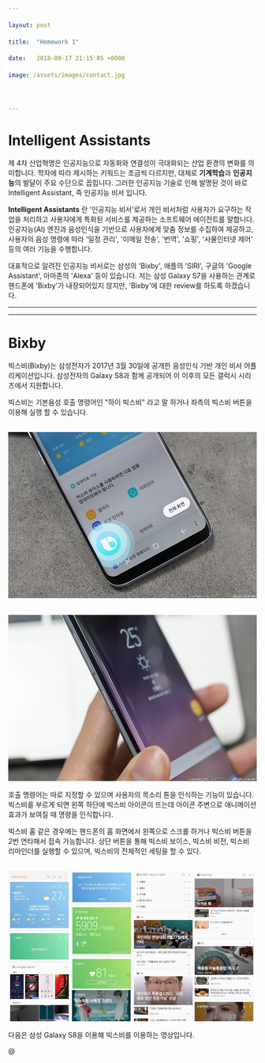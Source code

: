 ```yaml
---

layout: post

title:  "Homework 1"

date:   2018-09-17 21:15:05 +0000

image: /assets/images/contact.jpg



---
```




# Intelligent Assistants



제 4차 산업혁명은 인공지능으로 자동화와 연결성이 극대화되는 산업 환경의 변화를 의미합니다. 학자에 따라 제시하는 키워드는 조금씩 다르지만, 대체로 **기계학습**과 **인공지능**의 발달이 주요 수단으로 꼽힙니다. 그러한 인공지능 기술로 인해 발명된 것이 바로 Intelligent Assistant, 즉 인공지능 비서 입니다.



**Intelligent Assistants** 란 '인공지능 비서'로서 개인 비서처럼 사용자가 요구하는 작업을 처리하고 사용자에게 특화된 서비스를 제공하는 소프트웨어 에이전트를 말합니다. 인공지능(AI) 엔진과 음성인식을 기반으로 사용자에게 맞춤 정보를 수집하여 제공하고, 사용자의 음성 명령에 따라 '일정 관리', '이메일 전송', '번역', '쇼핑', '사물인터넷 제어' 등의 여러 기능을 수행합니다.



대표적으로 알려진 인공지능 비서로는 삼성의 'Bixby', 애플의 'SIRI', 구글의 'Google Assistant', 아마존의 'Alexa' 등이 있습니다. 저는 삼성 Galaxy S7을 사용하는 관계로 핸드폰에 'Bixby'가 내장되어있지 않지만, 'Bixby'에 대한 review를 하도록 하겠습니다.







- - -

- - -





# Bixby



빅스비(Bixby)는 삼성전자가 2017년 3월 30일에 공개한 음성인식 기반 개인 비서 어플리케이션입니다. 삼성전자의 Galaxy S8과 함께 공개되어 이 이후의 모든 갤럭시 시리즈에서 지원합니다.



빅스비는 기본음성 호출 명령어인 "하이 빅스비" 라고 말 하거나 좌측의 빅스비 버튼을 이용해 실행 할 수 있습니다.



<img width="800px">![음성으로 호출하기](../assets/images/b1.jpg)</img>

<img width="800px">![버튼으로 호출하기](../assets/images/b2.jpg)</img>



호출 명령어는 따로 지정할 수 있으며 사용자의 목소리 톤을 인식하는 기능이 있습니다. 빅스비를 부르게 되면 왼쪽 하단에 빅스비 아이콘이 뜨는데 아이콘 주변으로 애니메이션 효과가 보여질 때 명령을 인식합니다.



빅스비 홈 같은 경우에는 핸드폰의 홈 화면에서 왼쪽으로 스크롤 하거나 빅스비 버튼을 2번 연타해서 접속 가능합니다. 상단 버튼을 통해 빅스비 보이스, 빅스비 비전, 빅스비 리마인더를 실행할 수 있으며, 빅스비의 전체적인 세팅을 할 수 있다.



<img width="800px">![빅스비 홈](../assets/images/b3.jpg)</img>





다음은 삼성 Galaxy S8을 이용해 빅스비를 이용하는 영상입니다.

@[](https://www.youtube.com/watch?v=VMI91Son2lo)

